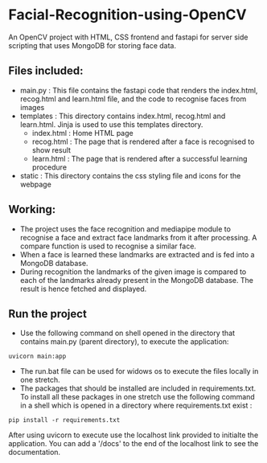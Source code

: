 # Facial-Recognition-using-OpenCV
An OpenCV project with HTML, CSS frontend and fastapi for server side scripting that uses MongoDB for storing face data.
## Files included:
- main.py : This file contains the fastapi code that renders the index.html, recog.html and learn.html file, and the code to recognise faces from images</li>
- templates : This directory contains index.html, recog.html and learn.html. Jinja is used to use this templates directory.
  - index.html : Home HTML page
  - recog.html : The page that is rendered after a face is recognised to show result
  - learn.html  : The page that is rendered after a successful learning procedure
- static : This directory contains the css styling file and icons for the webpage

## Working:
- The project uses the face recognition and mediapipe module to recognise a face and extract face landmarks from it after processing. A compare function is used to recognise a similar face.
- When a face is learned these landmarks are extracted and is fed into a MongoDB database.
- During recognition the landmarks of the given image is compared to each of the landmarks already present in the MongoDB database. The result is hence fetched and displayed.
## Run the project
- Use the following command on shell opened in the directory that contains main.py (parent directory), to execute the application:
```
uvicorn main:app
```
- The run.bat file can be used for widows os to execute the files locally in one stretch.
- The packages that should be installed are included in requirements.txt. To install all these packages in one stretch use the following command in a shell which is opened in a directory where requirements.txt exist :
```
pip install -r requirements.txt
```
After using uvicorn to execute use the localhost link provided to initialte the application.
You can add a '/docs' to the end of the localhost link to see the documentation.
